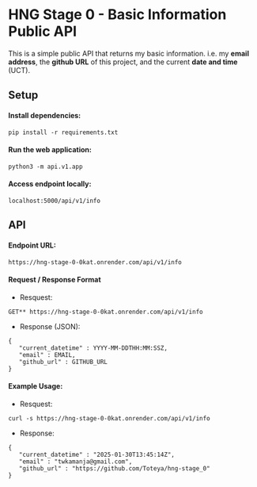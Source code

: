 # HNG Stage 0 - Basic Information Public API

This is a simple public API that returns my basic information.
i.e. my **email address**, the **github URL** of this project, and the current **date and time** (UCT).

## Setup

#### Install dependencies:
`pip install -r requirements.txt`

#### Run the web application:
`python3 -m api.v1.app`

#### Access endpoint locally:
`localhost:5000/api/v1/info`


## API

#### Endpoint URL:
`https://hng-stage-0-0kat.onrender.com/api/v1/info`

#### Request / Response Format
- Resquest:

`GET** https://hng-stage-0-0kat.onrender.com/api/v1/info`

- Response (JSON):

```
{
   "current_datetime" : YYYY-MM-DDTHH:MM:SSZ,
   "email" : EMAIL,
   "github_url" : GITHUB_URL
}
```

#### Example Usage:
- Resquest:

`curl -s https://hng-stage-0-0kat.onrender.com/api/v1/info`

- Response:

```
{
   "current_datetime" : "2025-01-30T13:45:14Z",
   "email" : "twkamanja@gmail.com",
   "github_url" : "https://github.com/Toteya/hng-stage_0"
}
```
